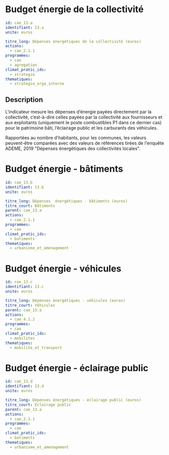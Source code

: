 # Budget énergie de la collectivité
```yaml
id: cae_13.a
identifiant: 13.a
unite: euros

titre_long: Dépenses énergétiques de la collectivité (euros)
actions:
  - cae_2.1.1
programmes:
  - cae
  - agregation
climat_pratic_ids:
  - strategie
thematiques:
  - strategie_orga_interne
```
## Description
L'indicateur mesure les dépenses d’énergie payées directement par la collectivité, c’est-à-dire celles payées par la collectivité aux fournisseurs et aux exploitants (uniquement le poste combustibles P1 dans ce dernier cas) pour le patrimoine bâti, l’éclairage public et les carburants des véhicules.

Rapportées au nombre d'habitants, pour les communes, les valeurs peuvent-être comparées avec des valeurs de références tirées de l'enquête ADEME, 2019 "Dépenses énergétiques des collectivités locales".




# Budget énergie - bâtiments
```yaml
id: cae_13.b
identifiant: 13.b
unite: euros

titre_long: Dépenses  énergétiques - bâtiments (euros)
titre_court: Bâtiments
parent: cae_13.a
actions:
  - cae_2.1.1
programmes:
  - cae
climat_pratic_ids:
  - batiments
thematiques:
  - urbanisme_et_amenagement
```


# Budget énergie - véhicules 
```yaml
id: cae_13.c
identifiant: 13.c
unite: euros

titre_long: Dépenses énergétiques - véhicules (euros)
titre_court: Véhicules
parent: cae_13.a
actions:
  - cae_4.1.2
programmes:
  - cae
climat_pratic_ids:
  - mobilites
thematiques:
  - mobilite_et_transport
```


# Budget énergie - éclairage public
```yaml
id: cae_13.d
identifiant: 13.d
unite: euros

titre_long: Dépenses énergétiques - éclairage public (euros)
titre_court: Eclairage public
parent: cae_13.a
actions:
  - cae_2.3.1
programmes:
  - cae
climat_pratic_ids:
  - batiments
thematiques:
  - urbanisme_et_amenagement
```
